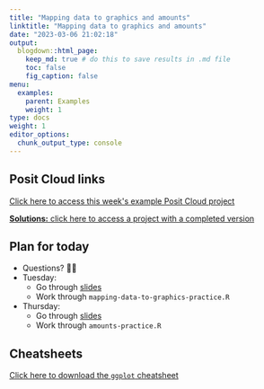 ```yaml
---
title: "Mapping data to graphics and amounts"
linktitle: "Mapping data to graphics and amounts"
date: "2023-03-06 21:02:18"
output:
  blogdown::html_page:
    keep_md: true # do this to save results in .md file
    toc: false
    fig_caption: false
menu:
  examples:
    parent: Examples
    weight: 1
type: docs
weight: 1
editor_options:
  chunk_output_type: console
---
```


## Posit Cloud links

[Click here to access this week's example Posit Cloud project](https://posit.cloud/spaces/328615/content/5548455)

[**Solutions:** click here to access a project with a completed version](https://posit.cloud/spaces/328615/content/5548472)


## Plan for today
- Questions? :raising_hand_woman:
- Tuesday:
  - Go through [slides](/content/07-content/)
  - Work through `mapping-data-to-graphics-practice.R`
- Thursday:
  - Go through [slides](/content/07-content/)
  - Work through `amounts-practice.R`

## Cheatsheets

[Click here to download the `ggplot` cheatsheet](https://raw.githubusercontent.com/rstudio/cheatsheets/main/data-visualization.pdf)
